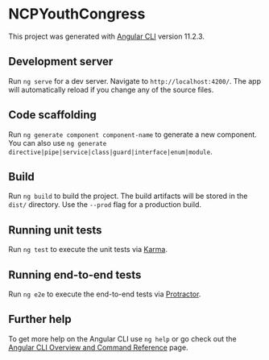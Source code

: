 # NCPYouthCongress

This project was generated with [Angular CLI](https://github.com/angular/angular-cli) version 11.2.3.

## Development server

Run `ng serve` for a dev server. Navigate to `http://localhost:4200/`. The app will automatically reload if you change any of the source files.

## Code scaffolding

Run `ng generate component component-name` to generate a new component. You can also use `ng generate directive|pipe|service|class|guard|interface|enum|module`.

## Build

Run `ng build` to build the project. The build artifacts will be stored in the `dist/` directory. Use the `--prod` flag for a production build.

## Running unit tests

Run `ng test` to execute the unit tests via [Karma](https://karma-runner.github.io).

## Running end-to-end tests

Run `ng e2e` to execute the end-to-end tests via [Protractor](http://www.protractortest.org/).

## Further help

To get more help on the Angular CLI use `ng help` or go check out the [Angular CLI Overview and Command Reference](https://angular.io/cli) page.


<!-- added packages  by sham j
    npm i ngx-spinner@11.0.1 
    npm i ng-connection-service
    npm install @amcharts/amcharts4
    npm i ngx-pagination
    npm i ng-pick-datetime@5.2.6
    npm install --save rxjs-compat 
    npm i @ngx-gallery/lightbox 
    npm i @ngx-gallery/core
    npm i @kolkov/angular-editor
    npm i ng2-search-filter
 -->
